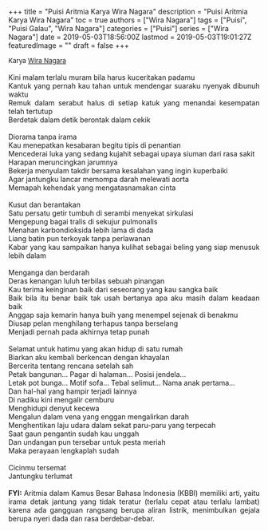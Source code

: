 +++
title = "Puisi Aritmia Karya Wira Nagara"
description = "Puisi Aritmia Karya Wira Nagara"
toc = true
authors = ["Wira Nagara"]
tags = ["Puisi", "Puisi Galau", "Wira Nagara"]
categories = ["Puisi"]
series = ["Wira Nagara"]
date = 2019-05-03T18:56:00Z
lastmod = 2019-05-03T19:01:27Z
featuredImage = ""
draft = false
+++

<div style="text-align: justify;">
<div style="font-size: small;">Karya <a href="/authors/wira-nagara/" target="_blank">Wira Nagara</a></div><br />
Kini malam terlalu muram bila harus kuceritakan padamu<br />Kantuk yang pernah kau tahan untuk mendengar suaraku nyenyak dibunuh waktu<br />Remuk dalam serabut halus di setiap katuk yang menandai kesempatan telah tertutup<br />Berdetak dalam detik berontak dalam cekik<br /><br />Diorama tanpa irama<br />Kau menepatkan kesabaran begitu tipis di penantian<br />Mencederai luka yang sedang kujahit sebagai upaya siuman dari rasa sakit<br />Harapan meruncingkan jarumnya<br />Bekerja menyulam takdir bersama kesalahan yang ingin kuperbaiki<br />Agar jantungku lancar memompa darah melewati aorta<br />Memapah kehendak yang mengatasnamakan cinta<br /><br />Kusut dan berantakan<br />Satu persatu getir tumbuh di serambi menyekat sirkulasi<br />Mengepung bagai tralis di sekujur pulmonalis<br />Menahan karbondioksida lebih lama di dada<br />Liang batin pun terkoyak tanpa perlawanan<br />Kabar yang kau sampaikan hanya kulihat sebagai beling yang siap menusuk lebih dalam<br /><br />Menganga dan berdarah<br />Deras kenangan luluh terbilas sebuah pinangan<br />Kau terima keinginan baik dari seseorang yang kau sangka baik<br />Baik bila itu benar baik tak usah bertanya apa aku masih dalam keadaan baik<br />Anggap saja kemarin hanya buih yang menempel sejenak di benakmu<br />Diusap pelan menghilang terhapus tanpa berselang<br />Menjadi pernah pada akhirnya tetap punah<br /><br />Selamat untuk hatimu yang akan hidup di satu rumah<br />Biarkan aku kembali berkencan dengan khayalan<br />Bercerita tentang rencana setelah sah<br />Petak bangunan... Pagar di halaman... Posisi jendela...<br />Letak pot bunga... Motif sofa... Tebal selimut... Nama anak pertama...<br />Dan hal-hal yang hampir terjadi lainnya<br />Di nadiku kini mengalir cemburu<br />Menghidupi denyut kecewa<br />Mengalun dalam vena yang enggan mengalirkan darah<br />Menghentikan laju udara dalam sekat paru-paru yang terpecah<br />Saat gaun pengantin sudah kau unggah<br />Dan undangan pun tersebar untuk pesta meriah<br />Maka perayaan lengkaplah sudah<br /><br />Cicinmu tersemat<br />Jantungku terlumat</i> </div></div><br /><div style="text-align: justify;"><b>FYI:</b> Aritmia dalam Kamus Besar Bahasa Indonesia (KBBI) memiliki arti, yaitu irama detak jantung yang tidak teratur (terlalu cepat atau terlalu lambat) karena ada gangguan rangsang berupa aliran listrik, menimbulkan gejala berupa nyeri dada dan rasa berdebar-debar.</div>

